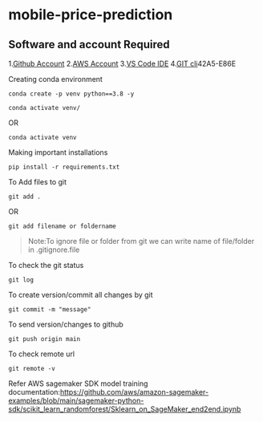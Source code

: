 # mobile-price-prediction

## Software and account Required

1.[Github Account](https://github.com)
2.[AWS Account]()
3.[VS Code IDE](https://code.visualstudio.com/download)
4.[GIT cli](https://git-scm.com/downloads)42A5-E86E

Creating conda environment
```
conda create -p venv python==3.8 -y
```

```
conda activate venv/
```
OR
```
conda activate venv
```

Making important installations
```
pip install -r requirements.txt
```

To Add files to git
```
git add .
```

OR
```
git add filename or foldername
```

>Note:To ignore file or folder from git we can write name of file/folder in .gitignore.file

To check the git status
```
git log
```

To create version/commit all changes by git
```
git commit -m "message" 
```

To send version/changes to github
```
git push origin main
```

To check remote url
```
git remote -v
```

Refer AWS sagemaker SDK model training documentation:https://github.com/aws/amazon-sagemaker-examples/blob/main/sagemaker-python-sdk/scikit_learn_randomforest/Sklearn_on_SageMaker_end2end.ipynb
